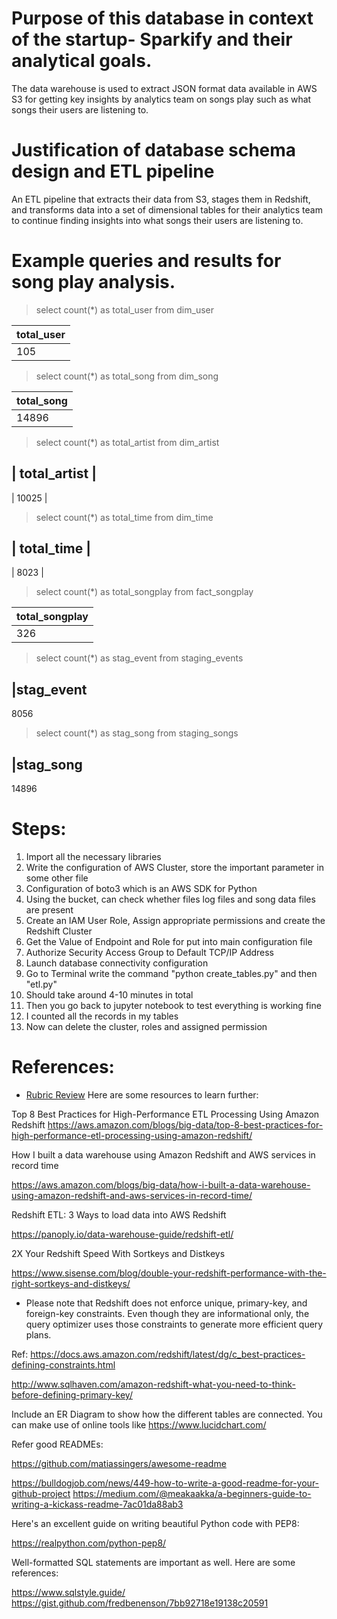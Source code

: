 
# Purpose of this database in context of the startup- Sparkify and their analytical goals.
The data warehouse is used to extract JSON format data available in AWS S3 for getting key insights by analytics team on songs play such as what songs their users are listening to. 


# Justification of database schema design and ETL pipeline
An ETL pipeline that extracts their data from S3, stages them in Redshift, and transforms data into a set of dimensional tables for their analytics team to continue finding insights into what songs their users are listening to.
# Example queries and results for song play analysis.
> select count(*) as total_user from dim_user

| total_user |
|------------|
|    105     |


> select count(*) as total_song from dim_song

| total_song |
|------------|
|   14896    |

> select count(*) as total_artist from dim_artist

| total_artist |
--------------
|    10025     |


> select count(*) as total_time from dim_time

| total_time |
------------
|    8023    |


> select count(*) as total_songplay from fact_songplay

| total_songplay |
|----------------|
|      326       |

> select count(*) as stag_event from staging_events

|stag_event
----------
8056


> select count(*) as stag_song from staging_songs

|stag_song
-------------
14896


# Steps:

1. Import all the necessary libraries
2. Write the configuration of AWS Cluster, store the important parameter in some other file
3. Configuration of boto3 which is an AWS SDK for Python
4. Using the bucket, can check whether files log files and song data files are present
5. Create an IAM User Role, Assign appropriate permissions and create the Redshift Cluster
6. Get the Value of Endpoint and Role for put into main configuration file
7. Authorize Security Access Group to Default TCP/IP Address
8. Launch database connectivity configuration
9. Go to Terminal write the command "python create_tables.py" and then "etl.py"
10. Should take around 4-10 minutes in total
11. Then you go back to jupyter notebook to test everything is working fine
12. I counted all the records in my tables
13. Now can delete the cluster, roles and assigned permission

# References:
- [Rubric Review](https://review.udacity.com/#!/rubrics/2501/view)
Here are some resources to learn further:

Top 8 Best Practices for High-Performance ETL Processing Using Amazon Redshift
https://aws.amazon.com/blogs/big-data/top-8-best-practices-for-high-performance-etl-processing-using-amazon-redshift/

How I built a data warehouse using Amazon Redshift and AWS services in record time

https://aws.amazon.com/blogs/big-data/how-i-built-a-data-warehouse-using-amazon-redshift-and-aws-services-in-record-time/

Redshift ETL: 3 Ways to load data into AWS Redshift

https://panoply.io/data-warehouse-guide/redshift-etl/

2X Your Redshift Speed With Sortkeys and Distkeys

https://www.sisense.com/blog/double-your-redshift-performance-with-the-right-sortkeys-and-distkeys/


- Please note that Redshift does not enforce unique, primary-key, and foreign-key constraints. Even though they are informational only, the query optimizer uses those constraints to generate more efficient query plans.

Ref:
https://docs.aws.amazon.com/redshift/latest/dg/c_best-practices-defining-constraints.html

http://www.sqlhaven.com/amazon-redshift-what-you-need-to-think-before-defining-primary-key/

Include an ER Diagram to show how the different tables are connected.
You can make use of online tools like 
https://www.lucidchart.com/

Refer good READMEs:

https://github.com/matiassingers/awesome-readme

https://bulldogjob.com/news/449-how-to-write-a-good-readme-for-your-github-project
https://medium.com/@meakaakka/a-beginners-guide-to-writing-a-kickass-readme-7ac01da88ab3

Here's an excellent guide on writing beautiful Python code with PEP8: 

https://realpython.com/python-pep8/

Well-formatted SQL statements are important as well. Here are some references:

https://www.sqlstyle.guide/
https://gist.github.com/fredbenenson/7bb92718e19138c20591
